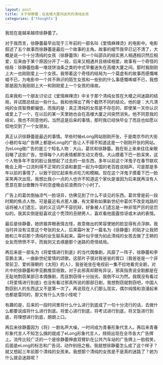 ```yaml
---
layout: post
title: 关于徐静蕾：在高楼大厦间迷失的清纯女孩
categories: ['thoughts']
---
```



我现在是越来越烦徐静蕾了。

对于我而言，徐静蕾最早出现于三年前的一部名叫《爱情麻辣烫》的电影中。电影叙述了五个故事而徐静蕾是最后一个故事的主角。故事的细节我早已记不清了，大概是说一个十分清纯的女孩（徐静蕾饰）和一个叫邵兵的结实男人相遇相识然后相爱，后来由于某个原因分开了一段，后来又相遇并且继续相爱。故事有一个奇怪的结局：徐静蕾抱着一堆烧饼油条之类的中式早餐迷失在高楼大厦之间。那时我刚刚上大一也刚刚爱上一个女孩。我带着这个奇怪的结局为一个莫虚有的故事而感慨唏嘘不已，为电影中一个并不熟识的陌生女孩和一些别的什么事感慨唏嘘不已，我想那是因为我刚刚上大一和刚刚爱上一个女孩的缘故。

后来我和一个朋友讨论过《爱情麻辣烫》中关于那个清纯女孩在大楼之间迷路的结局，并试图总结出一些什么。我和他得出了两个截然不同的结论。他的是：大凡清纯的女孩智商都偏低，而我的是：真正清纯的女孩是不存在的，即使某一天你认识或爱上了一个，在以后的某一天里她也会在高楼大厦之间突然消失。他不同意我的结论，我也不同意他的。当然这是后来的事情，那时我已经快毕业了而且也如愿以偿地交到了一个女朋友。

真正认识徐静蕾是最近的事情。早些时候eLong网站刚刚开张，于是南京市的大街小巷的车站广告牌上都是eLong的广告让人不得不知道这是一个刚刚开张的网站。为eLong做广告的是三个知名人物：大山，葛优和徐静蕾。我在街上来来往往亲眼目睹了这些广告，觉得每个人的表情都即生动又奇怪。大山摸着下巴一脸呆笑，这个人物多年不变的脸让我想起了过去的一些东西，多年以前这个洋鬼子在春节联欢晚会上用一口流利得不正常的汉语和姜昆一起为中国的老百姓说相声。可是那是多年以前的事情了，以致于回忆起来有点吃力和模糊。现在这个洋鬼子摸着下巴一脸呆笑再次出现，我想比我小一点的人也许不知道这个家伙是谁因为后来就再没有人愿意在那台歌舞升平的空虚晚会前浪费四个小时了。

广告上的葛优倒抽凉气一脸讶异，仿佛见到了什么不该见的东西。葛优曾是前一段时期的焦点人物，可是最近有点惹人嫌，有文章称如果新世纪中葛优不改变戏路的话将被人们遗忘，说的义正词严不容抗辩，好象被人们遗忘是一种非常严厉的惩罚似的。我其实倒是挺喜欢这个秃顶的丑陋男人，喜欢看他面露惊讶或木讷的表情。

最后是徐静蕾，她挤眉弄眼表情古怪，故意做出的笑容使她的脸显得有点浮肿。我当时并没有注意这个夸张的女人，后来霜叶发了一篇名为《徐静蕾》的贴才让我把她和三年前那个清纯的女生联系起来。霜叶似乎很为如此清纯的女孩去做了王朔的女友而愤愤不平，而我则又去琢磨那个迷路的奇怪结局。

再后来是一部名为《将爱情进行到底》的当代偶像剧，风靡了一阵子，徐静蕾和李亚鹏主演，一曲新世纪爱情的颂歌。这部片子很对我爸爸的胃口（我爸爸是一个非常前卫、爱听唐朝的《太阳》的人），我爸爸坐在电视前一集不拉地看完全剧，对片中的徐静蕾和李亚鹏推崇倍致。对于此邪真却颇有异议，邪真指责说全剧都是在无耻地剽窃某部日本偶像剧，而且剽窃得十分拙劣。我倒不以为然。我既没有看过《将爱情进行到底》也没有看过邪真所说的那部日剧，我想剽窃就剽窃吧，中国人剽窃别人的东西这又不是第一次了。再说现在人们那么现实，偶尔纯情和浪漫起来也都是雷同的，那又有什么大惊小怪呢？

有趣的是，后来的一段时间里将什么什么进行到底成了一句十分流行的话，去做什么都要说成将什么进行到底。将爱心进行到底，将考试进行到底，将叉饭进行到底，将理想进行到底，朗朗上口。

再后来徐静蕾因为《将》一剧名声大噪，一时间成为青春形象代言人。再后来青春形象代言人不知怎么搞的就成了eLong形象代言人，频频出现在全市各大广告牌上。流传比较广泛的一个是徐静蕾伸直双臂趴在公共汽车站的广告牌上一脸假笑，后面是eLong的标志和广告词，动作别扭之极。我就想徐静蕾怎么成了这个样子？就又想起三年前那个清纯的女孩来。我想那个清纯的女孩是不是真的迷路了？她为什么就会迷路呢？

